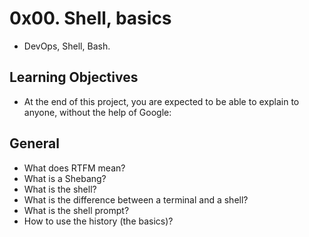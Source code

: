 # 0x00. Shell, basics
- DevOps, Shell, Bash.

## Learning Objectives
- At the end of this project, you are expected to be able to explain to anyone, without the help of Google:

## General
- What does RTFM mean?
- What is a Shebang?
- What is the shell?
- What is the difference between a terminal and a shell?
- What is the shell prompt?
- How to use the history (the basics)?
